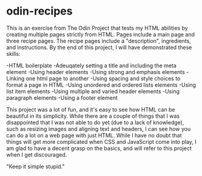 # odin-recipes


This is an exercise from The Odin Project that tests my HTML abilities by creating multiple pages strictly from HTML. Pages include a main page and three recipe pages. The recipe pages include a "description", ingredients, and instructions. By the end of this project, I will have demonstrated these skills:

-HTML boilerplate
-Adeuqately setting a title and including the meta element
-Using header elements
-Using strong and emphasis elements
-Linking one html page to another
-Using spacing and style choices to format a page in HTML
-Using unordered and ordered lists elements
-Using list item elements
-Using multiple and varied header elements
-Using paragraph elements
-Using a footer element

This project was a lot of fun, and it's easy to see how HTML can be beautiful in its simplicity. While there are a couple of things that I was disappointed that I was not able to do yet (due to a lack of knowledge), such as resizing images and aligning text and headers, I can see how you can do a lot on a web page with just HTML. While I have no doubt that things will get more complicated when CSS and JavaScript come into play, I am glad to have a decent grasp on the basics, and will refer to this project when I get discouraged.

"Keep it simple stupid."
